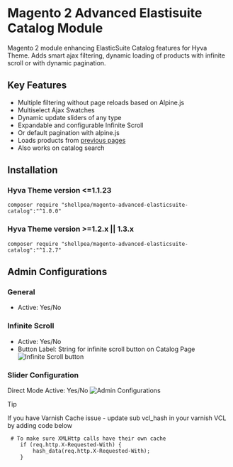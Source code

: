 # Magento 2 Advanced Elastisuite Catalog Module
Magento 2 module enhancing ElasticSuite Catalog features for Hyva Theme. 
Adds smart ajax filtering, dynamic loading of products with infinite scroll or with dynamic pagination.

## Key Features
- Multiple filtering without page reloads based on Alpine.js
- Multiselect Ajax Swatches
- Dynamic update sliders of any type
- Expandable and configurable Infinite Scroll
- Or default pagination with alpine.js
- Loads products from  [previous pages](https://github.com/shellpea/advanced-elasticsuite-catalog/blob/30fb841b89939e9619971136d2b55c6c77e070e1/view/frontend/templates/product/list.phtml#L67)
- Also works on catalog search


## Installation

### Hyva Theme version <=1.1.23
```
composer require "shellpea/magento-advanced-elasticsuite-catalog":"^1.0.0"
```
### Hyva Theme version >=1.2.x || 1.3.x
```
composer require "shellpea/magento-advanced-elasticsuite-catalog":"^1.2.7"
```

## Admin Configurations
### General
- Active: Yes/No
### Infinite Scroll
- Active: Yes/No
- Button Label: String for infinite scroll button on Catalog Page
![Infinite Scroll button](https://user-images.githubusercontent.com/55882198/236670329-ba761d13-45a4-41a5-8723-f130d88926dd.png)
### Slider Configuration
Direct Mode Active: Yes/No
![Admin Configurations](https://user-images.githubusercontent.com/55882198/236669994-8ddb17f9-8f37-445d-9bf0-6e039c6ddd67.png)

>[!TIP]
> If you have Varnish Cache issue - update sub vcl_hash in your varnish VCL by adding code below
```
 # To make sure XMLHttp calls have their own cache
    if (req.http.X-Requested-With) {
        hash_data(req.http.X-Requested-With);
    }
```
